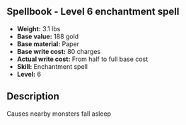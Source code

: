 ## Spellbook - Level 6 enchantment spell
- **Weight:** 3.1 lbs
- **Base value:** 188 gold
- **Base material:** Paper
- **Base write cost:** 80 charges
- **Actual write cost:** From half to full base cost
- **Skill:** Enchantment spell
- **Level:** 6
## Description
Causes nearby monsters fall asleep
